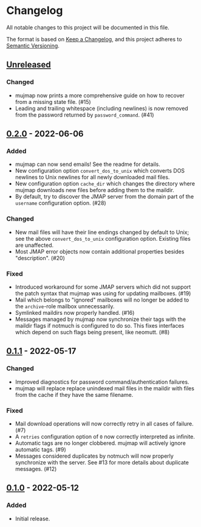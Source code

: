 # Changelog
All notable changes to this project will be documented in this file.

The format is based on [Keep a Changelog](https://keepachangelog.com/en/1.0.0/),
and this project adheres to [Semantic Versioning](https://semver.org/spec/v2.0.0.html).

## [Unreleased]
### Changed
- mujmap now prints a more comprehensive guide on how to recover from a missing
  state file. (#15)
- Leading and trailing whitespace (including newlines) is now removed from the
  password returned by `password_command`. (#41)

## [0.2.0] - 2022-06-06
### Added
- mujmap can now send emails! See the readme for details.
- New configuration option `convert_dos_to_unix` which converts DOS newlines to
  Unix newlines for all newly downloaded mail files.
- New configuration option `cache_dir` which changes the directory where mujmap
  downloads new files before adding them to the maildir.
- By default, try to discover the JMAP server from the domain part of the
  `username` configuration option. (#28)

### Changed
- New mail files will have their line endings changed by default to Unix; see
  the above `convert_dos_to_unix` configuration option. Existing files are
  unaffected.
- Most JMAP error objects now contain additional properties besides
  "description". (#20)

### Fixed
- Introduced workaround for some JMAP servers which did not support the patch
  syntax that mujmap was using for updating mailboxes. (#19)
- Mail which belongs to "ignored" mailboxes will no longer be added to the
  `archive`-role mailbox unnecessarily.
- Symlinked maildirs now properly handled. (#16)
- Messages managed by mujmap now synchronize their tags with the maildir flags
  if notmuch is configured to do so. This fixes interfaces which depend on such
  flags being present, like neomutt. (#8)

## [0.1.1] - 2022-05-17
### Changed
- Improved diagnostics for password command/authentication failures.
- mujmap will replace replace unindexed mail files in the maildir with files
  from the cache if they have the same filename.

### Fixed
- Mail download operations will now correctly retry in all cases of failure.
  (#7)
- A `retries` configuration option of `0` now correctly interpreted as infinite.
- Automatic tags are no longer clobbered. mujmap will actively ignore automatic
  tags. (#9)
- Messages considered duplicates by notmuch will now properly synchronize with
  the server. See #13 for more details about duplicate messages. (#12)

## [0.1.0] - 2022-05-12
### Added
- Initial release.

[Unreleased]: https://github.com/elizagamedev/mujmap/compare/v0.2.0...HEAD
[0.2.0]: https://github.com/elizagamedev/mujmap/compare/v0.1.1...v0.2.0
[0.1.1]: https://github.com/elizagamedev/mujmap/compare/v0.1.0...v0.1.1
[0.1.0]: https://github.com/elizagamedev/mujmap/releases/tag/v0.1.0

